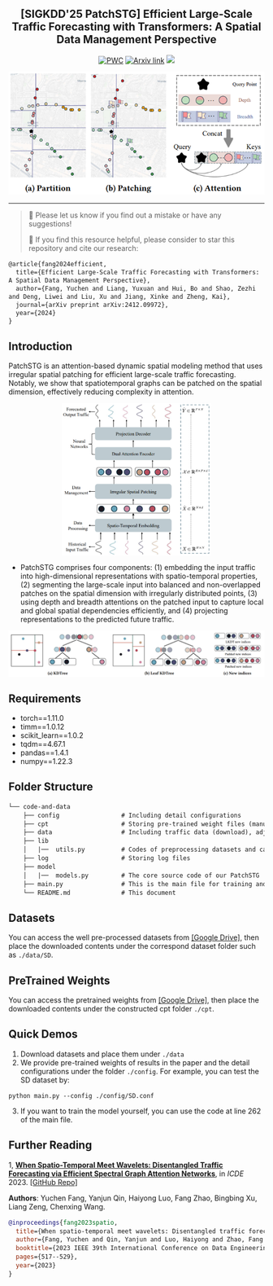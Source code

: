 <div align="center">
  <h2><b> [SIGKDD'25 PatchSTG] Efficient Large-Scale Traffic Forecasting with Transformers: A Spatial Data Management Perspective
 </b></h2>
</div>

<div align="center">

[![PWC](https://img.shields.io/endpoint.svg?url=https://paperswithcode.com/badge/efficient-large-scale-traffic-forecasting/traffic-prediction-on-largest)](https://paperswithcode.com/sota/traffic-prediction-on-largest?p=efficient-large-scale-traffic-forecasting)
[![Arxiv link](https://img.shields.io/static/v1?label=arXiv&message=PatchSTG&color=red&logo=arxiv)](https://arxiv.org/abs/2412.09972)
![](https://img.shields.io/badge/PRs-Welcome-green)

</div>

<div align="center">

<img src="./imgs/sketch.png" width="600">

</div>

---
>
> 🙋 Please let us know if you find out a mistake or have any suggestions!
> 
> 🌟 If you find this resource helpful, please consider to star this repository and cite our research:

```
@article{fang2024efficient,
  title={Efficient Large-Scale Traffic Forecasting with Transformers: A Spatial Data Management Perspective},
  author={Fang, Yuchen and Liang, Yuxuan and Hui, Bo and Shao, Zezhi and Deng, Liwei and Liu, Xu and Jiang, Xinke and Zheng, Kai},
  journal={arXiv preprint arXiv:2412.09972},
  year={2024}
}
```

## Introduction
PatchSTG is an attention-based dynamic spatial modeling method that uses irregular spatial patching for efficient large-scale traffic forecasting.
Notably, we show that spatiotemporal graphs can be patched on the spatial dimension, effectively reducing complexity in attention.

<p align="center">
<img src="./imgs/frame.png" height = "300" alt="" align=center />
</p>

- PatchSTG comprises four components: (1) embedding the input traffic into high-dimensional representations with spatio-temporal properties, (2) segmenting the large-scale input into balanced and non-overlapped patches on the spatial dimension with irregularly distributed points, (3) using depth and breadth attentions on the patched input to capture local and global spatial dependencies efficiently, and (4) projecting representations to the predicted future traffic.

<p align="center">
<img src="./imgs/patching.png"  width="600" alt="" align=center />
</p>

## Requirements
- torch==1.11.0
- timm==1.0.12
- scikit_learn==1.0.2
- tqdm==4.67.1
- pandas==1.4.1
- numpy==1.22.3

## Folder Structure

```tex
└── code-and-data
    ├── config                 # Including detail configurations
    ├── cpt                    # Storing pre-trained weight files (manually create the folder and download files)
    ├── data                   # Including traffic data (download), adj files (generated), and the meta data
    ├── lib
    │   |──  utils.py          # Codes of preprocessing datasets and calculating metrics
    ├── log                    # Storing log files
    ├── model
    │   |──  models.py         # The core source code of our PatchSTG
    ├── main.py                # This is the main file for training and testing
    └── README.md              # This document
```

## Datasets
You can access the well pre-processed datasets from [[Google Drive]](https://drive.google.com/drive/folders/1BDH1C66BCKBe7ge8G-rBaj1j3p0iR0TC?usp=sharing), then place the downloaded contents under the correspond dataset folder such as `./data/SD`.

## PreTrained Weights
You can access the pretrained weights from [[Google Drive]](https://drive.google.com/drive/folders/1hFyV2C10P3wl3OJkNNhhHb2LTKXcJ2mO?usp=sharing), then place the downloaded contents under the constructed cpt folder `./cpt`.

## Quick Demos
1. Download datasets and place them under `./data`
2. We provide pre-trained weights of results in the paper and the detail configurations under the folder `./config`. For example, you can test the SD dataset by:

```
python main.py --config ./config/SD.conf
```

3. If you want to train the model yourself, you can use the code at line 262 of the main file.


## Further Reading
1, [**When Spatio-Temporal Meet Wavelets: Disentangled Traffic Forecasting via Efficient Spectral Graph Attention Networks**](https://ieeexplore.ieee.org/abstract/document/10184591), in *ICDE* 2023.
[\[GitHub Repo\]](https://github.com/LMissher/STWave)

**Authors**: Yuchen Fang, Yanjun Qin, Haiyong Luo, Fang Zhao, Bingbing Xu, Liang Zeng, Chenxing Wang.

```bibtex
@inproceedings{fang2023spatio,
  title={When spatio-temporal meet wavelets: Disentangled traffic forecasting via efficient spectral graph attention networks},
  author={Fang, Yuchen and Qin, Yanjun and Luo, Haiyong and Zhao, Fang and Xu, Bingbing and Zeng, Liang and Wang, Chenxing},
  booktitle={2023 IEEE 39th International Conference on Data Engineering (ICDE)},
  pages={517--529},
  year={2023}
}
```
